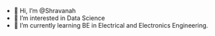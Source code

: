 - 👋 Hi, I’m @Shravanah
- 👀 I’m interested in Data Science
- 🌱 I’m currently learning BE in Electrical and Electronics Engineering.

<!---
Shravanah/Shravanah is a ✨ special ✨ repository because its `README.md` (this file) appears on your GitHub profile.
You can click the Preview link to take a look at your changes.
--->
